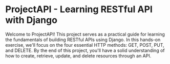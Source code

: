 # ProjectAPI - Learning RESTful API with Django

Welcome to ProjectAPI! This project serves as a practical guide for learning the fundamentals of building RESTful APIs using Django. In this hands-on exercise, we'll focus on the four essential HTTP methods: GET, POST, PUT, and DELETE. By the end of this project, you'll have a solid understanding of how to create, retrieve, update, and delete resources through an API.
